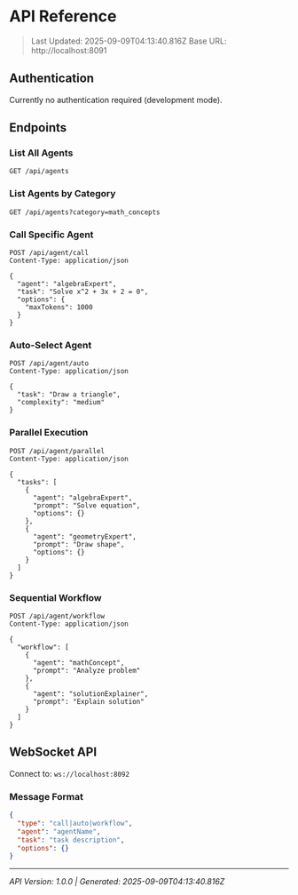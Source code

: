 # API Reference

> Last Updated: 2025-09-09T04:13:40.816Z
> Base URL: http://localhost:8091

## Authentication
Currently no authentication required (development mode).

## Endpoints

### List All Agents
```http
GET /api/agents
```

### List Agents by Category
```http
GET /api/agents?category=math_concepts
```

### Call Specific Agent
```http
POST /api/agent/call
Content-Type: application/json

{
  "agent": "algebraExpert",
  "task": "Solve x^2 + 3x + 2 = 0",
  "options": {
    "maxTokens": 1000
  }
}
```

### Auto-Select Agent
```http
POST /api/agent/auto
Content-Type: application/json

{
  "task": "Draw a triangle",
  "complexity": "medium"
}
```

### Parallel Execution
```http
POST /api/agent/parallel
Content-Type: application/json

{
  "tasks": [
    {
      "agent": "algebraExpert",
      "prompt": "Solve equation",
      "options": {}
    },
    {
      "agent": "geometryExpert",
      "prompt": "Draw shape",
      "options": {}
    }
  ]
}
```

### Sequential Workflow
```http
POST /api/agent/workflow
Content-Type: application/json

{
  "workflow": [
    {
      "agent": "mathConcept",
      "prompt": "Analyze problem"
    },
    {
      "agent": "solutionExplainer",
      "prompt": "Explain solution"
    }
  ]
}
```

## WebSocket API

Connect to: `ws://localhost:8092`

### Message Format
```json
{
  "type": "call|auto|workflow",
  "agent": "agentName",
  "task": "task description",
  "options": {}
}
```

---
*API Version: 1.0.0 | Generated: 2025-09-09T04:13:40.816Z*
